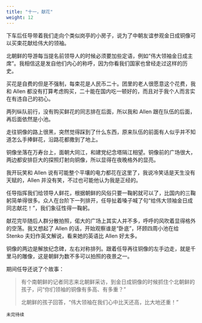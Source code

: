 ```yaml
---
title: "十一，献花"
weight: 12
---
```


下车后任导带着我们走向个类似岗亭的小房子，说为了中朝友谊参观金日成铜像可以买束花献给伟大的领袖。

北朝鲜的导游每当提名前领导人的时候必须要加些定语，例如“伟大领袖金日成主席”。我相信这是发自他们内心的称呼，因为你看我们国家也曾经走过这样的历史。

买花是自费的但是不强制，每束花是人民币二十。团里的老人很愿意这个花费，我和 Allen 都没有打算考虑购买，二十能在国内吃一顿好的，而且对于我个人而言实在有违自己的初心。

两列纵队前行，没有购买鲜花的同志排在后面，所以我和 Allen 跟在队伍的后面，再后面依然是小池。

走往铜像的路上很黑，突然觉得踩到了什么东西，原来队伍的前面有人似乎并不知道怎么手捧鲜花，沿路花都撒到了地上。

铜像坐落在万寿台上，面朝大同江，和建党纪念塔隔江相望。铜像前的广场很大，两边都安排巨大的探照灯射向铜像，所以显得在夜晚格外的显亮。

我开玩笑和 Allen 说有可能整个平壤的电力都花在这里了，我说冷笑话是天生没有天赋的，Allen 并没有笑，不过也可能他认为我是正经的。

任导指挥我们给领导人鲜花，根据朝鲜的风俗只要一鞠躬就可以了，比国内的三鞠躬简单得很多。众人在台阶下一列排开，任导扯着嗓子喊了句“给伟大领袖金日成同志献花！”，我们象征性得一鞠躬。

献花完毕随后人群分散拍照，偌大的广场上其实人并不多，呼呼的风吹着显得格外的空荡。我又想起了 Allen 的话，开始观察谁是“卧底”，环顾四周小池在给 Stenko 夫妇作英文解说，看来她的英语比 Allen 好太多。

铜像的两边是解放纪念碑，左右对称排列。跟着任导再往铜像的左手边走，就是千里马的雕像，这是朝鲜为数不多可以拍照的夜景之一。

期间任导还说了个故事：

> 有个南朝鲜的记者同志来北朝鲜采访，到金日成铜像的时候抓住个北朝鲜的孩子，问“你们领袖的铜像有多高、有多重？”
>
> 北朝鲜的孩子回答，“伟大领袖在我们心中比天还高，比大地还重！”

`未完待续`

